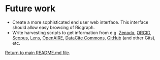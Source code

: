 # Future work

* Create a more sophisticated end user web interface. This interface should allow
  easy browsing of Ricgraph. 
* Write harvesting scripts to get information from e.g. [Zenodo](https://zenodo.org),
  [ORCID](https://orcid.org),
  [Scopus](https://www.scopus.com), [Lens](https://www.lens.org),
  [OpenAIRE](https://explore.openaire.eu), 
  [DataCite Commons](https://commons.datacite.org), 
  [GitHub](https://github.com) (and other Gits), etc.  

[Return to main README.md file](../README.md#ricgraph---research-in-context-graph).
